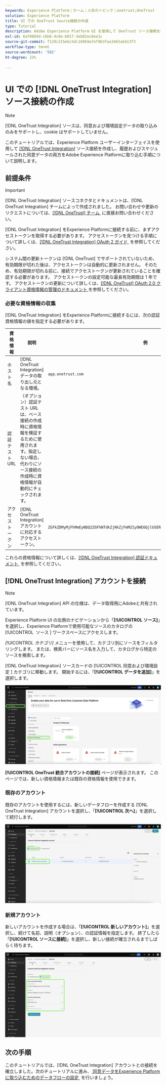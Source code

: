 ```yaml
---
keywords: Experience Platform；ホーム；人気のトピック；onetrust;OneTrust
solution: Experience Platform
title: UI での OneTrust Source接続の作成
type: Tutorial
description: Adobe Experience Platform UI を使用して OneTrust ソース接続を作成する方法を説明します。
exl-id: 6af0604d-cbb6-4c8e-b017-3eb82ec6ee1c
source-git-commit: f129c215ebc5dc169b9a7ef9b3faa3463ab413f3
workflow-type: tm+mt
source-wordcount: '502'
ht-degree: 23%

---
```


# UI での [!DNL OneTrust Integration] ソース接続の作成

>[!NOTE]
>
>[!DNL OneTrust Integration] ソースは、同意および環境設定データの取り込みのみをサポートし、cookie はサポートしていません。

このチュートリアルでは、Experience Platform ユーザーインターフェイスを使用して [[!DNL OneTrust Integration]](https://my.onetrust.com/s/contactsupport?language=en_US) ソース接続を作成し、履歴およびスケジュールされた同意データの両方をAdobe Experience Platformに取り込む手順について説明します。

## 前提条件

>[!IMPORTANT]
>
>[!DNL OneTrust Integration] ソースコネクタとドキュメントは、[!DNL OneTrust Integration] チームによって作成されました。 お問い合わせや更新のリクエストについては、[[!DNL OneTrust]  チーム &#x200B;](https://my.onetrust.com/s/contactsupport?language=en_US) に直接お問い合わせください。

[!DNL OneTrust Integration] をExperience Platformに接続する前に、まずアクセストークンを取得する必要があります。 アクセストークンを見つける手順について詳しくは、[[!DNL OneTrust Integration] OAuth 2 ガイド &#x200B;](https://developer.onetrust.com/docs/api-docs-v3/b3A6MjI4OTUyOTc-generate-access-token) を参照してください。

システム間の更新トークンは [!DNL OneTrust] でサポートされていないため、有効期限が切れた後は、アクセストークンは自動的に更新されません。 そのため、有効期限が切れる前に、接続でアクセストークンが更新されていることを確認する必要があります。 アクセストークンの設定可能な最長有効期間は 1 年です。 アクセストークンの更新について詳しくは、[[!DNL OneTrust] OAuth 2.0 クライアント資格情報の管理のドキュメント &#x200B;](https://developer.onetrust.com/docs/documentation/ZG9jOjIyODk1MTUw-managing-o-auth-2-0-client-credentials) を参照してください。

### 必要な資格情報の収集

[!DNL OneTrust Integration] をExperience Platformに接続するには、次の認証資格情報の値を指定する必要があります。

| 資格情報 | 説明 | 例 |
| --- | --- | --- |
| ホスト名 | [!DNL OneTrust Integration] データの取り出し元となる環境。 | `app.onetrust.com` |
| 認証テスト URL | （オプション）認証テスト URL は、ベース接続の作成時に資格情報を検証するために使用されます。指定しない場合、代わりにソース接続の作成時に資格情報が自動的にチェックされます。 | |
| アクセストークン | [!DNL OneTrust Integration] アカウントに対応するアクセストークン。 | `ZGFkZDMyMjFhMmEyNDQ2ZGFhNTdkZjNkZjFmM2IyOWE6QjlUSERVUTNjOFVsRmpEZTJ6Vk9oRnF3Sk8xNlNtcm4=` |

これらの資格情報について詳しくは、[[!DNL OneTrust Integration]  認証ドキュメント &#x200B;](https://developer.onetrust.com/docs/api-docs-v3/b3A6MjI4OTUyOTc-generate-access-token) を参照してください。

## [!DNL OneTrust Integration] アカウントを接続

>[!NOTE]
>
>[!DNL OneTrust Integration] API の仕様は、データ取得用にAdobeと共有されています。

Experience Platform UI の左側のナビゲーションから「**[!UICONTROL ソース]**」を選択し、Experience Platformで使用可能なソースのカタログの [!UICONTROL &#x200B; ソース &#x200B;] ワークスペースにアクセスします。

*[!UICONTROL カテゴリ]* メニューを使用して、カテゴリ別にソースをフィルタリングします。 または、検索バーにソース名を入力して、カタログから特定のソースを検索します。

[!DNL OneTrust Integration] ソースカードの [!UICONTROL &#x200B; 同意および環境設定 &#x200B;] カテゴリに移動します。 開始するには、「**[!UICONTROL データを追加]**」を選択します。

![Experience Platform UI ソースカタログ &#x200B;](../../../../images/tutorials/create/onetrust/catalog.png)

**[!UICONTROL OneTrust 統合アカウントの接続]** ページが表示されます。 このページでは、新しい資格情報または既存の資格情報を使用できます。

### 既存のアカウント

既存のアカウントを使用するには、新しいデータフローを作成する [!DNL OneTrust Integration] アカウントを選択し、「**[!UICONTROL 次へ]**」を選択して続行します。

![&#x200B; ソースワークフローの既存のアカウント認証手順。](../../../../images/tutorials/create/onetrust/existing.png)

### 新規アカウント

新しいアカウントを作成する場合は、「**[!UICONTROL 新しいアカウント]**」を選択し、続けて名前、説明（オプション）、の認証情報を指定します。 終了したら「**[!UICONTROL ソースに接続]**」を選択し、新しい接続が確立されるまでしばらく待ちます。

![&#x200B; ソースワークフローの新しいアカウント認証手順。](../../../../images/tutorials/create/onetrust/new.png)

## 次の手順

このチュートリアルでは、[!DNL OneTrust Integration] アカウントとの接続を確立しました。次のチュートリアルに進み、[&#x200B; 同意データをExperience Platformに取り込むためのデータフローの設定 &#x200B;](../../dataflow/consent-and-preferences.md) を行いましょう。
